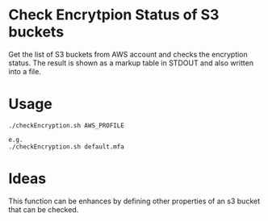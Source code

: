 # Check Encrytpion Status of S3 buckets
Get the list of S3 buckets from AWS account and checks the encryption status. The result is shown as a markup table in STDOUT and also written into a file.

# Usage
```
./checkEncryption.sh AWS_PROFILE

e.g.
./checkEncryption.sh default.mfa
```

# Ideas
This function can be enhances by defining other properties of an s3 bucket that can be checked.